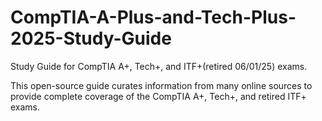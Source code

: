 # CompTIA-A-Plus-and-Tech-Plus-2025-Study-Guide
Study Guide for CompTIA A+, Tech+, and ITF+(retired 06/01/25) exams.

This open-source guide curates information from many online sources to provide complete coverage of the CompTIA A+, Tech+, and retired ITF+ exams.

